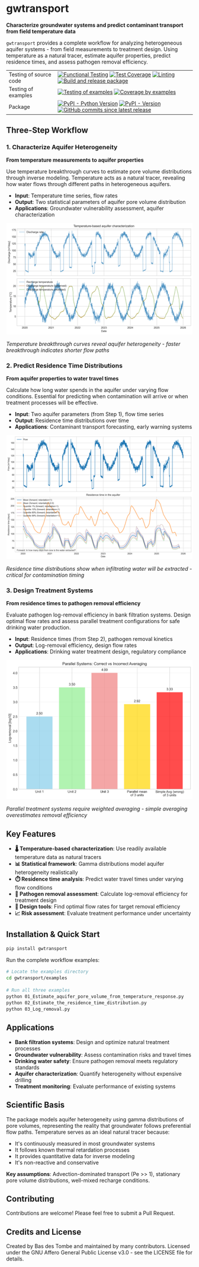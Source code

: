 # gwtransport

**Characterize groundwater systems and predict contaminant transport from field temperature data**

`gwtransport` provides a complete workflow for analyzing heterogeneous aquifer systems - from field measurements to treatment design. Using temperature as a natural tracer, estimate aquifer properties, predict residence times, and assess pathogen removal efficiency.

|                        |                                                                                                                                                                                                                                                                                                                                                                                                                                                                                                                                                                                                                                                                                                                                                              |
| ---------------------- | ------------------------------------------------------------------------------------------------------------------------------------------------------------------------------------------------------------------------------------------------------------------------------------------------------------------------------------------------------------------------------------------------------------------------------------------------------------------------------------------------------------------------------------------------------------------------------------------------------------------------------------------------------------------------------------------------------------------------------------------------------------ |
| Testing of source code | [![Functional Testing](https://github.com/gwtransport/gwtransport/actions/workflows/functional_testing.yml/badge.svg?branch=main)](https://github.com/gwtransport/gwtransport/actions/workflows/functional_testing.yml) [![Test Coverage](https://gwtransport.github.io/gwtransport/coverage-badge.svg)](https://gwtransport.github.io/gwtransport/htmlcov/) [![Linting](https://github.com/gwtransport/gwtransport/actions/workflows/linting.yml/badge.svg?branch=main)](https://github.com/gwtransport/gwtransport/actions/workflows/linting.yml) [![Build and release package](https://github.com/gwtransport/gwtransport/actions/workflows/release.yml/badge.svg?branch=main)](https://github.com/gwtransport/gwtransport/actions/workflows/release.yml) |
| Testing of examples    | [![Testing of examples](https://github.com/gwtransport/gwtransport/actions/workflows/examples_testing.yml/badge.svg?branch=main)](https://github.com/gwtransport/gwtransport/actions/workflows/examples_testing.yml) [![Coverage by examples](https://gwtransport.github.io/gwtransport/coverage_examples-badge.svg)](https://gwtransport.github.io/gwtransport/htmlcov_examples/)                                                                                                                                                                                                                                                                                                                                                                           |
| Package                | [![PyPI - Python Version](https://img.shields.io/pypi/pyversions/gwtransport.svg?logo=python&label=Python&logoColor=gold)](https://pypi.org/project/gwtransport/) [![PyPI - Version](https://img.shields.io/pypi/v/gwtransport.svg?logo=pypi&label=PyPI&logoColor=gold)](https://pypi.org/project/gwtransport/) [![GitHub commits since latest release](https://img.shields.io/github/commits-since/gwtransport/gwtransport/latest?logo=github&logoColor=lightgrey)](https://github.com/gwtransport/gwtransport/compare/)                                                                                                                                                                                                                                    |

## Three-Step Workflow

### 1. Characterize Aquifer Heterogeneity

**From temperature measurements to aquifer properties**

Use temperature breakthrough curves to estimate pore volume distributions through inverse modeling. Temperature acts as a natural tracer, revealing how water flows through different paths in heterogeneous aquifers.

- **Input**: Temperature time series, flow rates
- **Output**: Two statistical parameters of aquifer pore volume distribution
- **Applications**: Groundwater vulnerability assessment, aquifer characterization

![Temperature Response Analysis](examples/01_Temperature_response.png)

_Temperature breakthrough curves reveal aquifer heterogeneity - faster breakthrough indicates shorter flow paths_

### 2. Predict Residence Time Distributions

**From aquifer properties to water travel times**

Calculate how long water spends in the aquifer under varying flow conditions. Essential for predicting when contamination will arrive or when treatment processes will be effective.

- **Input**: Two aquifer parameters (from Step 1), flow time series
- **Output**: Residence time distributions over time
- **Applications**: Contaminant transport forecasting, early warning systems

![Residence Time Analysis](examples/02_Forward_residence_time.png)

_Residence time distributions show when infiltrating water will be extracted - critical for contamination timing_

### 3. Design Treatment Systems

**From residence times to pathogen removal efficiency**

Evaluate pathogen log-removal efficiency in bank filtration systems. Design optimal flow rates and assess parallel treatment configurations for safe drinking water production.

- **Input**: Residence times (from Step 2), pathogen removal kinetics
- **Output**: Log-removal efficiency, design flow rates
- **Applications**: Drinking water treatment design, regulatory compliance

![Log-Removal Analysis](examples/03_log_removal_analysis.png)

_Parallel treatment systems require weighted averaging - simple averaging overestimates removal efficiency_

## Key Features

- **🌡️ Temperature-based characterization**: Use readily available temperature data as natural tracers
- **📊 Statistical framework**: Gamma distributions model aquifer heterogeneity realistically
- **⏱️ Residence time analysis**: Predict water travel times under varying flow conditions
- **🦠 Pathogen removal assessment**: Calculate log-removal efficiency for treatment design
- **🔧 Design tools**: Find optimal flow rates for target removal efficiency
- **📈 Risk assessment**: Evaluate treatment performance under uncertainty

## Installation & Quick Start

```bash
pip install gwtransport
```

Run the complete workflow examples:

```bash
# Locate the examples directory
cd gwtransport/examples

# Run all three examples
python 01_Estimate_aquifer_pore_volume_from_temperature_response.py
python 02_Estimate_the_residence_time_distribution.py
python 03_Log_removal.py
```

## Applications

- **Bank filtration systems**: Design and optimize natural treatment processes
- **Groundwater vulnerability**: Assess contamination risks and travel times
- **Drinking water safety**: Ensure pathogen removal meets regulatory standards
- **Aquifer characterization**: Quantify heterogeneity without expensive drilling
- **Treatment monitoring**: Evaluate performance of existing systems

## Scientific Basis

The package models aquifer heterogeneity using gamma distributions of pore volumes, representing the reality that groundwater follows preferential flow paths. Temperature serves as an ideal natural tracer because:

- It's continuously measured in most groundwater systems
- It follows known thermal retardation processes
- It provides quantitative data for inverse modeling
- It's non-reactive and conservative

**Key assumptions**: Advection-dominated transport (Pe >> 1), stationary pore volume distributions, well-mixed recharge conditions.

## Contributing

Contributions are welcome! Please feel free to submit a Pull Request.

## Credits and License

Created by Bas des Tombe and maintained by many contributors. Licensed under the GNU Affero General Public License v3.0 - see the LICENSE file for details.
